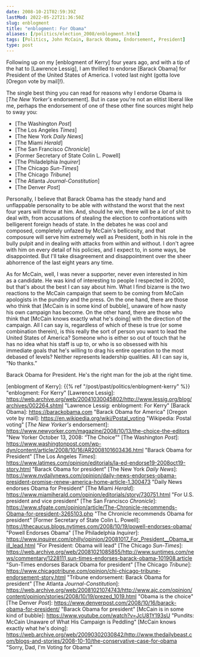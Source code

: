 ```yaml
--- 
date: 2008-10-21T02:59:39Z
lastMod: 2022-05-22T21:36:50Z
slug: enblogment
title: "enblogment: For Obama"
aliases: [/politics/election_2008/enblogment.html]
tags: [Politics, John McCain, Barack Obama, Endorsement, President]
type: post
---
```


Following up on my [enblogment of Kerry] four years ago, and with a tip of the
hat to [Lawrence Lessig], I am thrilled to endorse [Barack Obama] for President
of the United States of America. I voted last night (gotta love [Oregon vote by
mail]!).

The single best thing you can read for reasons why I endorse Obama is [*The New
Yorker's* endorsement]. But in case you're not an elitist liberal like me,
perhaps the endorsement of one of these other fine sources might help to sway
you:

-   [The Washington *Post*]
-   [The Los Angeles *Times*]
-   [The New York *Daily News*]
-   [The Miami *Herald*]
-   [The San Francisco *Chronicle*]
-   [Former Secretary of State Colin L. Powell]
-   [The Philadelphia *Inquirer*]
-   [The Chicago *Sun-Times*]
-   [The Chicago *Tribune*]
-   [The Atlanta *Journal-Constitution*]
-   [The Denver *Post*]

Personally, I believe that Barack Obama has the steady hand and unflappable
personality to be able with withstand the worst that the next four years will
throw at him. And, should he win, there will be a *lot* of shit to deal with,
from accusations of stealing the election to confrontations with belligerent
foreign heads of state. In the debates he was cool and composed, completely
unfazed by McCain's bellicosity, and that composure will serve him extremely
well as President, both in his role in the bully pulpit and in dealing with
attacks from within and without. I don't agree with him on every detail of his
policies, and I expect to, in some ways, be disappointed. But I'll take
disagreement and disappointment over the sheer abhorrence of the last eight
years any time.

As for McCain, well, I was never a supporter, never even interested in him as a
candidate. He was kind of interesting to people I respected in 2000, but that's
about the best I can say about him. What I find bizarre is the two reactions to
the McCain campaign that seem to be coming from McCain apologists in the
punditry and the press. On the one hand, there are those who think that [McCain
is in some kind of bubble], unaware of how nasty his own campaign has become. On
the other hand, there are those who think that [McCain knows exactly what he's
doing] with the direction of the campaign. All I can say is, regardless of which
of these is true (or some combination therein), is this really the sort of
person you want to lead the United States of America? Someone who is either so
out of touch that he has no idea what his staff is up to, or who is so obsessed
with his immediate goals that he's willing to drag his entire operation to the
most debased of levels? Neither represents leadership qualities. All I can say
is, “No thanks.”

Barack Obama for President. He's the right man for the job at the right time.

  [enblogment of Kerry]: {{% ref "/post/past/politics/enblogment-kerry" %}}
    "enblogment: For Kerry"
  [Lawrence Lessig]: https://web.archive.org/web/20041030045802/http://www.lessig.org/blog/archives/002264.shtml
    "Lawrence Lessig: enblogment: For Kerry"
  [Barack Obama]: https://barackobama.com "Barack Obama for America"
  [Oregon vote by mail]: https://en.wikipedia.org/wiki/Postal_voting
    "Wikipedia: Postal voting"
  [*The New Yorker's* endorsement]: https://www.newyorker.com/magazine/2008/10/13/the-choice-the-editors
    "New Yorker October 13, 2008: “The Choice”"
  [The Washington *Post*]: https://www.washingtonpost.com/wp-dyn/content/article/2008/10/16/AR2008101603436.html
    "Barack Obama for President"
  [The Los Angeles *Times*]: https://www.latimes.com/opinion/editorials/la-ed-endorse19-2008oct19-story.html
    "Barack Obama for president"
  [The New York *Daily News*]:
    https://www.nydailynews.com/opinion/daily-news-endorses-obama-president-promise-renew-america-home-article-1.300473
    "Daily News endorses Obama for President"
  [The Miami *Herald*]: https://www.miamiherald.com/opinion/editorials/story/730751.html
    "For U.S. president and vice president"
  [The San Francisco *Chronicle*]:
    https://www.sfgate.com/opinion/article/The-Chronicle-recommends-Obama-for-president-3265103.php
    "The Chronicle recommends Obama for president"
  [Former Secretary of State Colin L. Powell]: https://thecaucus.blogs.nytimes.com/2008/10/19/powell-endorses-obama/
    "Powell Endorses Obama"
  [The Philadelphia *Inquirer*]: https://www.inquirer.com/philly/opinion/20081017_For_President__Obama_will_lead.html
    "For President: Obama will lead"
  [The Chicago *Sun-Times*]: https://web.archive.org/web/20081021085855/http://www.suntimes.com/news/commentary/1228111,sun-times-endorses-barack-obama-101908.article
    "Sun-Times endorses Barack Obama for president"
  [The Chicago *Tribune*]: https://www.chicagotribune.com/opinion/chi-chicago-tribune-endorsement-story.html
    "Tribune endorsement: Barack Obama for president"
  [The Atlanta *Journal-Constitution*]:
    https://web.archive.org/web/20081021074743/http://www.ajc.com/opinion/content/opinion/stories/2008/10/19/prezed_1019.html
    "Obama is the choice"
  [The Denver *Post*]: https://www.denverpost.com/2008/10/16/barack-obama-for-president/
    "Barack Obama for president"
  [McCain is in some kind of bubble]: https://www.youtube.com/watch?v=JcU81Y193sU
    "Pundits: McCain Unaware of What His Campaign is Peddling"
  [McCain knows exactly what he's doing]:
    https://web.archive.org/web/20090302030842/http://www.thedailybeast.com/blogs-and-stories/2008-10-10/the-conservative-case-for-obama
    "Sorry, Dad, I'm Voting for Obama"
